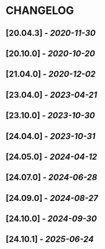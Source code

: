 # CHANGELOG

## [20.04.3] - _2020-11-30_

## [20.10.0] - _2020-10-20_

## [21.04.0] - _2020-12-02_

## [23.04.0] - _2023-04-21_

## [23.10.0] - _2023-10-30_

## [24.04.0] - _2023-10-31_

## [24.05.0] - _2024-04-12_

## [24.07.0] - _2024-06-28_

## [24.09.0] - _2024-08-27_

## [24.10.0] - _2024-09-30_

## [24.10.1] - _2025-06-24_
